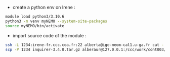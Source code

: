  - create a python env on Irene :

```bash
module load python3/3.10.6
python3 -m venv myNEMO --system-site-packages
source myNEMO/bin/activate
```

 - import source code of the module :

```bash
ssh -L 1234:irene-fr.ccc.cea.fr:22 alberta@ige-meom-cal1.u-ga.fr cat -
scp -P 1234 inquirer-3.4.0.tar.gz alberaur@127.0.0.1:/ccc/work/cont003/gen12020/alberaur/DEV/python-pckgs/. #in a different terminal, mv .ssh/known_hosts if need be
```
